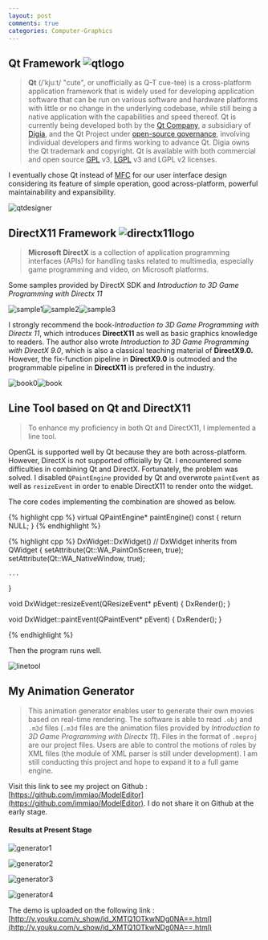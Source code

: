 ```yaml
---
layout: post
comments: true
categories: Computer-Graphics
---
```

## Qt Framework ![qtlogo](./qtlogo.png)

> **Qt** (/ˈkjuːt/ "cute", or unofficially as Q-T cue-tee) is a cross-platform application framework that is widely used for developing application software that can be run on various software and hardware platforms with little or no change in the underlying codebase, while still being a native application with the capabilities and speed thereof. Qt is currently being developed both by the [Qt Company](https://en.wikipedia.org/wiki/The_Qt_Company), a subsidiary of [Digia](https://en.wikipedia.org/wiki/Digia), and the Qt Project under [open-source governance](https://en.wikipedia.org/wiki/Open-source_governance), involving individual developers and firms working to advance Qt. Digia owns the Qt trademark and copyright. Qt is available with both commercial and open source [GPL](https://en.wikipedia.org/wiki/GNU_General_Public_License) v3, [LGPL](https://en.wikipedia.org/wiki/GNU_Lesser_General_Public_License) v3 and LGPL v2 licenses.

I eventually chose Qt instead of [MFC](https://en.wikipedia.org/wiki/Microsoft_Foundation_Class_Library) for our user interface design considering its feature of simple operation, good across-platform, powerful maintainability and expansibility.

![qtdesigner](./qt_designer.png)

## DirectX11 Framework ![directx11logo](./directx11.jpg)

> **Microsoft DirectX** is a collection of application programming interfaces (APIs) for handling tasks related to multimedia, especially game programming and video, on Microsoft platforms.

Some samples provided by DirectX SDK and *Introduction to 3D Game Programming with Directx 11*

![sample1](./dx_sample1.png)![sample2](./dx_sample2.png)![sample3](./dx_sample3.png)

I strongly recommend the book-*Introduction to 3D Game Programming with Directx 11*, which introduces **DirectX11** as well as basic graphics knowledge to readers. The author also wrote *Introduction to 3D Game Programming with DirectX 9.0*, which is also a classical teaching material of **DirectX9.0.** However, the fix-function pipeline in **DirectX9.0** is outmoded and the programmable pipeline in **DirectX11** is prefered in the industry.

![book0](./book0.jpg)![book](./book.png)

## Line Tool based on Qt and DirectX11

> To enhance my proficiency in both Qt and DirectX11, I implemented a line tool.

OpenGL is supported well by Qt because they are both across-platform. However, DirectX is not supported officially by Qt. I encountered some difficulties in combining Qt and DirectX. Fortunately, the problem was solved. I disabled `QPaintEngine` provided by Qt and overwrote `paintEvent` as well as `resizeEvent` in order to enable DirectX11 to render onto the widget.

The core codes implementing the combination are showed as below.

{% highlight cpp %}
virtual QPaintEngine* paintEngine() const { return NULL; }
{% endhighlight %}

{% highlight cpp %}
DxWidget::DxWidget() // DxWidget inherits from QWidget
{
	setAttribute(Qt::WA_PaintOnScreen, true);
	setAttribute(Qt::WA_NativeWindow, true);

	...
}

void DxWidget::resizeEvent(QResizeEvent* pEvent)
{
	DxRender();
}

void DxWidget::paintEvent(QPaintEvent* pEvent)
{
	DxRender();
}

{% endhighlight %}

Then the program runs well.

![linetool](./linetool.gif)

## My Animation Generator

> This animation generator enables user to generate their own movies based on real-time rendering. The software is able to read `.obj` and `.m3d` files (`.m3d` files are the animation files provided by *Introduction to 3D Game Programming with Directx 11*). Files in the format of `.meproj` are our project files. Users are able to control the motions of roles by XML files (the module of XML parser is still under development). I am still conducting this project and hope to expand it to a full game engine.

Visit this link to see my project on Github : [https://github.com/immiao/ModelEditor](https://github.com/immiao/ModelEditor). I do not share it on Github at the early stage.

#### Results at Present Stage

![generator1](./generator1.jpg)

![generator2](./generator2.jpg)

![generator3](./generator3.jpg)

![generator4](./generator4.jpg)

The demo is uploaded on the following link : [http://v.youku.com/v_show/id_XMTQ1OTkwNDg0NA==.html](http://v.youku.com/v_show/id_XMTQ1OTkwNDg0NA==.html)